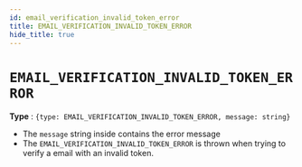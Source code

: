 ```yaml
---
id: email_verification_invalid_token_error
title: EMAIL_VERIFICATION_INVALID_TOKEN_ERROR
hide_title: true
---
```


# ``EMAIL_VERIFICATION_INVALID_TOKEN_ERROR``
**Type** : ``{type: EMAIL_VERIFICATION_INVALID_TOKEN_ERROR, message: string}``
- The ``message`` string inside contains the error message
- The ``EMAIL_VERIFICATION_INVALID_TOKEN_ERROR`` is thrown when trying to verify a email with an invalid token.